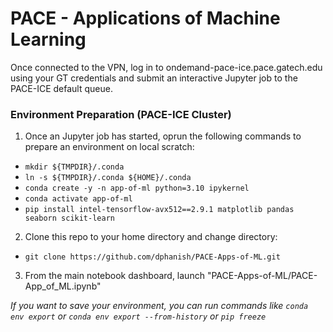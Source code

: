 # PACE - Applications of Machine Learning

Once connected to the VPN, log in to ondemand-pace-ice.pace.gatech.edu using your GT credentials and submit an interactive Jupyter job to the PACE-ICE default queue.

### Environment Preparation (PACE-ICE Cluster)
1. Once an Jupyter job has started, oprun the following commands to prepare an environment on local scratch:
  - `mkdir ${TMPDIR}/.conda`
  - `ln -s ${TMPDIR}/.conda ${HOME}/.conda`
  - `conda create -y -n app-of-ml python=3.10 ipykernel`
  - `conda activate app-of-ml`
  - `pip install intel-tensorflow-avx512==2.9.1 matplotlib pandas seaborn scikit-learn`
2. Clone this repo to your home directory and change directory:
  - `git clone https://github.com/dphanish/PACE-Apps-of-ML.git`
3. From the main notebook dashboard, launch "PACE-Apps-of-ML/PACE-App_of_ML.ipynb"


*If you want to save your environment, you can run commands like `conda env export` or `conda env export --from-history` or `pip freeze`*
